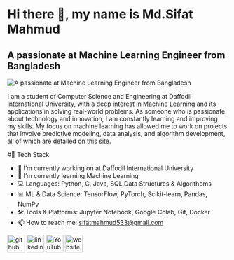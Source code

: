 # Hi there 👋, my name is Md.Sifat Mahmud
## A passionate at Machine Learning Engineer from Bangladesh
![A passionate at Machine Learning Engineer from Bangladesh](https://media.licdn.com/dms/image/v2/D5616AQEYtsLAVOs5UQ/profile-displaybackgroundimage-shrink_350_1400/profile-displaybackgroundimage-shrink_350_1400/0/1738911525040?e=1744243200&v=beta&t=Dh7CPlB5qo-PSkQj2Pqy962Mr1oan7uGi7VVpD_NaDo)

I am a student of Computer Science and Engineering at Daffodil International University, with a deep interest in Machine Learning and its applications in solving real-world problems.
As someone who is passionate about technology and innovation, I am constantly learning and improving my skills. My focus on machine learning has allowed me to work on projects that involve predictive modeling, data analysis, and algorithm development, all of which are detailed on this site.

#🚀 Tech Stack

- 🔭 I’m currently working on at Daffodil International University 
- 🌱 I’m currently learning Machine Learning
- 💻 Languages: Python, C, Java, SQL,Data Structures & Algorithoms
- 📊 ML & Data Science: TensorFlow, PyTorch, Scikit-learn, Pandas, NumPy
- 🛠️ Tools & Platforms: Jupyter Notebook, Google Colab, Git, Docker
- 📫 How to reach me: sifatmahmud533@gmail.com 


[<img src='https://cdn.jsdelivr.net/npm/simple-icons@3.0.1/icons/github.svg' alt='github' height='40'>](https://github.com/https://github.com/Mdsifatmahmud)  [<img src='https://cdn.jsdelivr.net/npm/simple-icons@3.0.1/icons/linkedin.svg' alt='linkedin' height='40'>](https://www.linkedin.com/in/mdsifatmahmud2002/)  [<img src='https://cdn.jsdelivr.net/npm/simple-icons@3.0.1/icons/youtube.svg' alt='YouTube' height='40'>](https://www.youtube.com/channel/UClW9ycb7s4knS_Pv4TRpAQQ)  [<img src='https://cdn.jsdelivr.net/npm/simple-icons@3.0.1/icons/icloud.svg' alt='website' height='40'>](https://sites.google.com/s.diu.edu.bd/mdsifatmahmud/home)  

